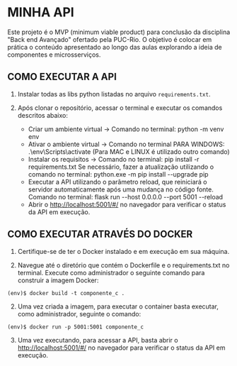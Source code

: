 # MINHA API
Este projeto é o MVP (minimum viable product) para conclusão da disciplina "Back end Avançado" ofertado pela PUC-Rio.
O objetivo é colocar em prática o conteúdo apresentado ao longo das aulas explorando a ideia de componentes e microsserviços.

## COMO EXECUTAR A API

1) Instalar todas as libs python listadas no arquivo `requirements.txt`.

2) Após clonar o repositório, acessar o terminal e executar os comandos descritos abaixo:

    * Criar um ambiente virtual -> Comando no terminal: python -m venv env
    * Ativar o ambiente virtual ->  Comando no terminal PARA WINDOWS: .\env\Scripts\activate (Para MAC e LINUX é utilizado outro comando)
    * Instalar os requisitos -> Comando no terminal: pip install -r requirements.txt
      Se necessário, fazer a atualização utilizando o comando no terminal: python.exe -m pip install --upgrade pip
    * Executar a API utilizando o parâmetro reload, que reiniciará o servidor automaticamente após uma mudança no código fonte. 
      Comando no terminal: flask run --host 0.0.0.0 --port 5001 --reload
    * Abrir o [http://localhost:5001/#/](http://localhost:5001/#/) no navegador para verificar o status da API em execução.


## COMO EXECUTAR ATRAVÉS DO DOCKER

1) Certifique-se de ter o Docker instalado e em execução em sua máquina.

2) Navegue até o diretório que contém o Dockerfile e o requirements.txt no terminal. Execute como administrador o seguinte comando para construir a imagem Docker:
```
(env)$ docker build -t componente_c .
```

2) Uma vez criada a imagem, para executar o container basta executar, como administrador, seguinte o comando:
```
(env)$ docker run -p 5001:5001 componente_c
```

3) Uma vez executando, para acessar a API, basta abrir o [http://localhost:5001/#/](http://localhost:5001/#/) no navegador para verificar o status da API em execução.


